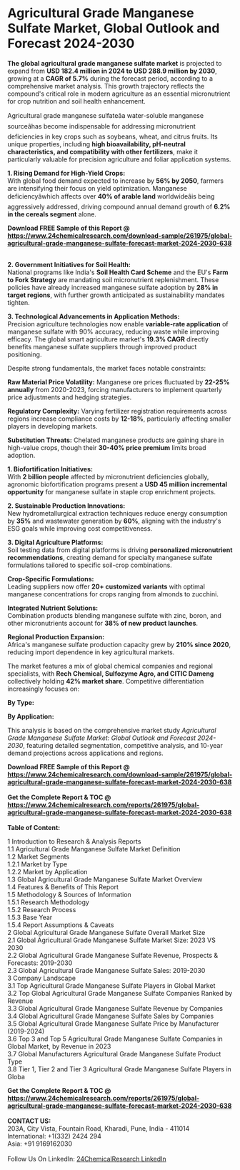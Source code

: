 <h1>Agricultural Grade Manganese Sulfate Market, Global Outlook and Forecast 2024-2030</h1><p><strong>The global agricultural grade manganese sulfate market</strong> is projected to expand from <strong>USD 182.4 million in 2024 to USD 288.9 million by 2030</strong>, growing at a <strong>CAGR of 5.7%</strong> during the forecast period, according to a comprehensive market analysis. This growth trajectory reflects the compound's critical role in modern agriculture as an essential micronutrient for crop nutrition and soil health enhancement.</p><p>Agricultural grade manganese sulfateâa water-soluble manganese sourceâhas become indispensable for addressing micronutrient deficiencies in key crops such as soybeans, wheat, and citrus fruits. Its unique properties, including <strong>high bioavailability, pH-neutral characteristics, and compatibility with other fertilizers</strong>, make it particularly valuable for precision agriculture and foliar application systems.</p><p><strong>1. Rising Demand for High-Yield Crops:</strong><br>
With global food demand expected to increase by <strong>56% by 2050</strong>, farmers are intensifying their focus on yield optimization. Manganese deficiencyâwhich affects over <strong>40% of arable land</strong> worldwideâis being aggressively addressed, driving compound annual demand growth of <strong>6.2% in the cereals segment</strong> alone.</p><div><b>Download FREE Sample of this Report @ 
            <a href="https://www.24chemicalresearch.com/download-sample/261975/global-agricultural-grade-manganese-sulfate-forecast-market-2024-2030-638">
            https://www.24chemicalresearch.com/download-sample/261975/global-agricultural-grade-manganese-sulfate-forecast-market-2024-2030-638</a></b></div><br><p><strong>2. Government Initiatives for Soil Health:</strong><br>
National programs like India's <strong>Soil Health Card Scheme</strong> and the EU's <strong>Farm to Fork Strategy</strong> are mandating soil micronutrient replenishment. These policies have already increased manganese sulfate adoption by <strong>28% in target regions</strong>, with further growth anticipated as sustainability mandates tighten.</p><p><strong>3. Technological Advancements in Application Methods:</strong><br>
Precision agriculture technologies now enable <strong>variable-rate application</strong> of manganese sulfate with 90% accuracy, reducing waste while improving efficacy. The global smart agriculture market's <strong>19.3% CAGR</strong> directly benefits manganese sulfate suppliers through improved product positioning.</p><p>Despite strong fundamentals, the market faces notable constraints:</p><p><strong>Raw Material Price Volatility:</strong> Manganese ore prices fluctuated by <strong>22-25% annually</strong> from 2020-2023, forcing manufacturers to implement quarterly price adjustments and hedging strategies.</p><p><strong>Regulatory Complexity:</strong> Varying fertilizer registration requirements across regions increase compliance costs by <strong>12-18%</strong>, particularly affecting smaller players in developing markets.</p><p><strong>Substitution Threats:</strong> Chelated manganese products are gaining share in high-value crops, though their <strong>30-40% price premium</strong> limits broad adoption.</p><p><strong>1. Biofortification Initiatives:</strong><br>
With <strong>2 billion people</strong> affected by micronutrient deficiencies globally, agronomic biofortification programs present a <strong>USD 45 million incremental opportunity</strong> for manganese sulfate in staple crop enrichment projects.</p><p><strong>2. Sustainable Production Innovations:</strong><br>
New hydrometallurgical extraction techniques reduce energy consumption by <strong>35%</strong> and wastewater generation by <strong>60%</strong>, aligning with the industry's ESG goals while improving cost competitiveness.</p><p><strong>3. Digital Agriculture Platforms:</strong><br>
Soil testing data from digital platforms is driving <strong>personalized micronutrient recommendations</strong>, creating demand for specialty manganese sulfate formulations tailored to specific soil-crop combinations.</p><p><strong>Crop-Specific Formulations:</strong><br>
	Leading suppliers now offer <strong>20+ customized variants</strong> with optimal manganese concentrations for crops ranging from almonds to zucchini.</p><p><strong>Integrated Nutrient Solutions:</strong><br>
	Combination products blending manganese sulfate with zinc, boron, and other micronutrients account for <strong>38% of new product launches</strong>.</p><p><strong>Regional Production Expansion:</strong><br>
	Africa's manganese sulfate production capacity grew by <strong>210% since 2020</strong>, reducing import dependence in key agricultural markets.</p><p>The market features a mix of global chemical companies and regional specialists, with <strong>Rech Chemical, Sulfozyme Agro, and CITIC Dameng</strong> collectively holding <strong>42% market share</strong>. Competitive differentiation increasingly focuses on:</p><p><strong>By Type:</strong></p><p><strong>By Application:</strong></p><p>This analysis is based on the comprehensive market study <em>Agricultural Grade Manganese Sulfate Market: Global Outlook and Forecast 2024-2030</em>, featuring detailed segmentation, competitive analysis, and 10-year demand projections across applications and regions.</p><div><b>Download FREE Sample of this Report @ 
            <a href="https://www.24chemicalresearch.com/download-sample/261975/global-agricultural-grade-manganese-sulfate-forecast-market-2024-2030-638">
            https://www.24chemicalresearch.com/download-sample/261975/global-agricultural-grade-manganese-sulfate-forecast-market-2024-2030-638</a></b></div><br><div><b>Get the Complete Report & TOC @ 
            <a href="https://www.24chemicalresearch.com/reports/261975/global-agricultural-grade-manganese-sulfate-forecast-market-2024-2030-638">
            https://www.24chemicalresearch.com/reports/261975/global-agricultural-grade-manganese-sulfate-forecast-market-2024-2030-638</a></b></div><br>
            <b>Table of Content:</b><p>1 Introduction to Research & Analysis Reports<br />
    1.1 Agricultural Grade Manganese Sulfate Market Definition<br />
    1.2 Market Segments<br />
        1.2.1 Market by Type<br />
        1.2.2 Market by Application<br />
    1.3 Global Agricultural Grade Manganese Sulfate Market Overview<br />
    1.4 Features & Benefits of This Report<br />
    1.5 Methodology & Sources of Information<br />
        1.5.1 Research Methodology<br />
        1.5.2 Research Process<br />
        1.5.3 Base Year<br />
        1.5.4 Report Assumptions & Caveats<br />
2 Global Agricultural Grade Manganese Sulfate Overall Market Size<br />
    2.1 Global Agricultural Grade Manganese Sulfate Market Size: 2023 VS 2030<br />
    2.2 Global Agricultural Grade Manganese Sulfate Revenue, Prospects & Forecasts: 2019-2030<br />
    2.3 Global Agricultural Grade Manganese Sulfate Sales: 2019-2030<br />
3 Company Landscape<br />
    3.1 Top Agricultural Grade Manganese Sulfate Players in Global Market<br />
    3.2 Top Global Agricultural Grade Manganese Sulfate Companies Ranked by Revenue<br />
    3.3 Global Agricultural Grade Manganese Sulfate Revenue by Companies<br />
    3.4 Global Agricultural Grade Manganese Sulfate Sales by Companies<br />
    3.5 Global Agricultural Grade Manganese Sulfate Price by Manufacturer (2019-2024)<br />
    3.6 Top 3 and Top 5 Agricultural Grade Manganese Sulfate Companies in Global Market, by Revenue in 2023<br />
    3.7 Global Manufacturers Agricultural Grade Manganese Sulfate Product Type<br />
    3.8 Tier 1, Tier 2 and Tier 3 Agricultural Grade Manganese Sulfate Players in Globa</p><div><b>Get the Complete Report & TOC @ 
            <a href="https://www.24chemicalresearch.com/reports/261975/global-agricultural-grade-manganese-sulfate-forecast-market-2024-2030-638">
            https://www.24chemicalresearch.com/reports/261975/global-agricultural-grade-manganese-sulfate-forecast-market-2024-2030-638</a></b></div><br><b>CONTACT US:</b><br>
            203A, City Vista, Fountain Road, Kharadi, Pune, India - 411014<br>
            International: +1(332) 2424 294<br>
            Asia: +91 9169162030 <br><br>
            Follow Us On LinkedIn: <a href="https://www.linkedin.com/company/24chemicalresearch/">24ChemicalResearch LinkedIn</a>